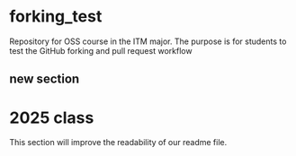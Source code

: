 # forking_test
Repository for OSS course in the ITM major. The purpose is for students to test the GitHub forking and pull request workflow

## new section
# 2025 class
This section will improve the readability of our readme file.